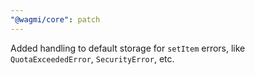 ```yaml
---
"@wagmi/core": patch
---
```


Added handling to default storage for `setItem` errors, like `QuotaExceededError`, `SecurityError`, etc.
